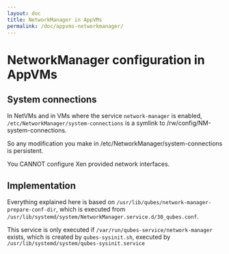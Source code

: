 ```yaml
---
layout: doc
title: NetworkManager in AppVMs
permalink: /doc/appvms-networkmanager/
---
```


NetworkManager configuration in AppVMs
======================================

System connections
------------------

In NetVMs and in VMs where the service `network-manager` is enabled, `/etc/NetworkManager/system-connections` is a symlink to /rw/config/NM-system-connections.

So any modification you make in /etc/NetworkManager/system-connections is persistent.

You CANNOT configure Xen provided network interfaces.

Implementation
--------------

Everything explained here is based on `/usr/lib/qubes/network-manager-prepare-conf-dir`, which is executed from `/usr/lib/systemd/system/NetworkManager.service.d/30_qubes.conf`.

This service is only executed if `/var/run/qubes-service/network-manager` exists, which is created by `qubes-sysinit.sh`, executed by `/usr/lib/systemd/system/qubes-sysinit.service`
